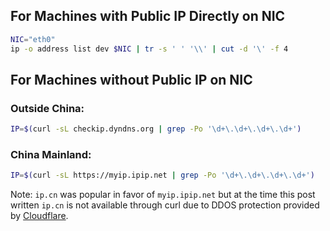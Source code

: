 ## For Machines with Public IP Directly on NIC
```bash
NIC="eth0"
ip -o address list dev $NIC | tr -s ' ' '\\' | cut -d '\' -f 4
```
## For Machines without Public IP on NIC
### Outside China:
```bash
IP=$(curl -sL checkip.dyndns.org | grep -Po '\d+\.\d+\.\d+\.\d+')
```
### China Mainland:
```bash
IP=$(curl -sL https://myip.ipip.net | grep -Po '\d+\.\d+\.\d+\.\d+')
```
Note: `ip.cn` was popular in favor of `myip.ipip.net` but at the time this post written `ip.cn` is not available through curl due to DDOS protection provided by [Cloudflare](cloudflare.com).
<!--stackedit_data:
eyJoaXN0b3J5IjpbMTIwMzc4NDE0N119
-->